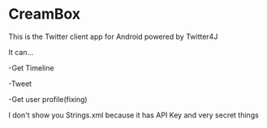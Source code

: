 # CreamBox

This is the Twitter client app for Android powered by Twitter4J

It can...

 -Get Timeline

 -Tweet

 -Get user profile(fixing)


I don't show you Strings.xml because it has API Key and very secret things
